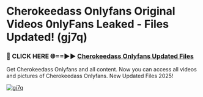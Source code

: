 # Cherokeedass Onlyfans Original Videos 0nlyFans Leaked - Files Updated! (gj7q)

<h3>🔴 CLICK HERE 🌐==►► <a href="https://tinyurl.com/2m67pmp6" rel="nofollow">Cherokeedass Onlyfans Updated Files</a></h3>

Get Cherokeedass Onlyfans and all content. Now you can access all videos and pictures of Cherokeedass Onlyfans. New Updated Files 2025!

[![gj7q](https://i.imgur.com/H4QAA4z.gif)](https://tinyurl.com/2m67pmp6)
